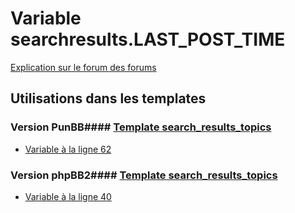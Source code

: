 # Variable searchresults.LAST_POST_TIME
[Explication sur le forum des forums](http://forum.forumactif.com/t294113-listing-des-variables#searchresults.LAST_POST_TIME)
## Utilisations dans les templates
### Version PunBB#### [Template search_results_topics](punbb/search_results_topics.md)
* [Variable à la ligne 62](../punbb/search_results_topics.tpl#L62)
### Version phpBB2#### [Template search_results_topics](subsilver/search_results_topics.md)
* [Variable à la ligne 40](../subsilver/search_results_topics.tpl#L40)